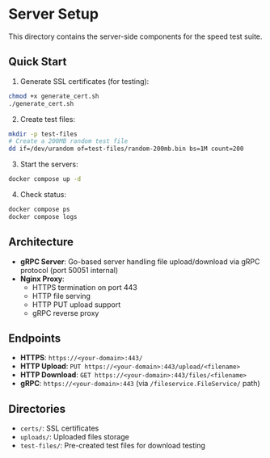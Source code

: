 # Server Setup

This directory contains the server-side components for the speed test suite.

## Quick Start

1. Generate SSL certificates (for testing):
```bash
chmod +x generate_cert.sh
./generate_cert.sh
```

2. Create test files:
```bash
mkdir -p test-files
# Create a 200MB random test file
dd if=/dev/urandom of=test-files/random-200mb.bin bs=1M count=200
```

3. Start the servers:
```bash
docker compose up -d
```

4. Check status:
```bash
docker compose ps
docker compose logs
```

## Architecture

- **gRPC Server**: Go-based server handling file upload/download via gRPC protocol (port 50051 internal)
- **Nginx Proxy**: 
  - HTTPS termination on port 443
  - HTTP file serving
  - HTTP PUT upload support
  - gRPC reverse proxy
  
## Endpoints

- **HTTPS**: `https://<your-domain>:443/`
- **HTTP Upload**: `PUT https://<your-domain>:443/upload/<filename>`
- **HTTP Download**: `GET https://<your-domain>:443/files/<filename>`
- **gRPC**: `https://<your-domain>:443` (via `/fileservice.FileService/` path)

## Directories

- `certs/`: SSL certificates
- `uploads/`: Uploaded files storage
- `test-files/`: Pre-created test files for download testing